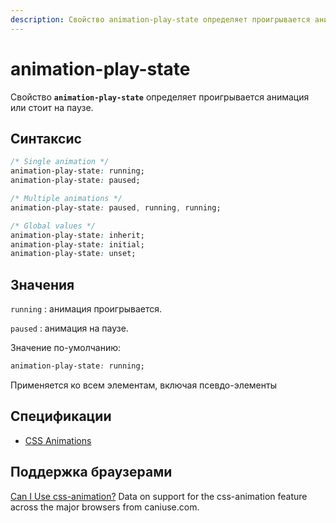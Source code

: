```yaml
---
description: Свойство animation-play-state определяет проигрывается анимация или стоит на паузе
---
```


# animation-play-state

Свойство **`animation-play-state`** определяет проигрывается анимация или стоит на паузе.

## Синтаксис

```css
/* Single animation */
animation-play-state: running;
animation-play-state: paused;

/* Multiple animations */
animation-play-state: paused, running, running;

/* Global values */
animation-play-state: inherit;
animation-play-state: initial;
animation-play-state: unset;
```

## Значения

`running`
: анимация проигрывается.

`paused`
: анимация на паузе.

Значение по-умолчанию:

```css
animation-play-state: running;
```

Применяется ко всем элементам, включая псевдо-элементы

## Спецификации

- [CSS Animations](https://drafts.csswg.org/css-animations/#animation-play-state)

## Поддержка браузерами

<p class="ciu_embed" data-feature="css-animation" data-periods="future_1,current,past_1,past_2">
  <a href="http://caniuse.com/#feat=css-animation">Can I Use css-animation?</a> Data on support for the css-animation feature across the major browsers from caniuse.com.
</p>
